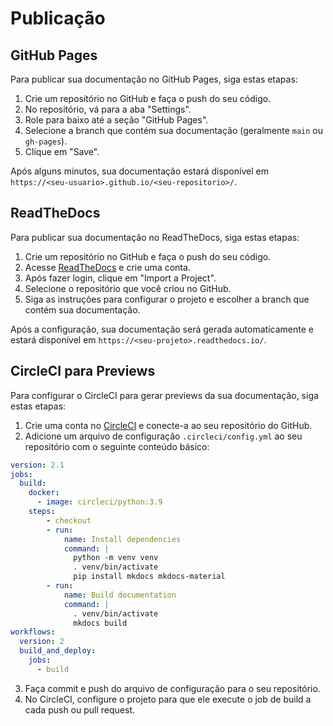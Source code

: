# Publicação

## GitHub Pages

Para publicar sua documentação no GitHub Pages, siga estas etapas:

1. Crie um repositório no GitHub e faça o push do seu código.
2. No repositório, vá para a aba "Settings".
3. Role para baixo até a seção "GitHub Pages".
4. Selecione a branch que contém sua documentação (geralmente `main` ou `gh-pages`).
5. Clique em "Save".

Após alguns minutos, sua documentação estará disponível em `https://<seu-usuario>.github.io/<seu-repositorio>/`.

## ReadTheDocs

Para publicar sua documentação no ReadTheDocs, siga estas etapas:

1. Crie um repositório no GitHub e faça o push do seu código.
2. Acesse [ReadTheDocs](https://readthedocs.org/) e crie uma conta.
3. Após fazer login, clique em "Import a Project".
4. Selecione o repositório que você criou no GitHub.
5. Siga as instruções para configurar o projeto e escolher a branch que contém sua documentação.

Após a configuração, sua documentação será gerada automaticamente e estará disponível em `https://<seu-projeto>.readthedocs.io/`.

## CircleCI para Previews

Para configurar o CircleCI para gerar previews da sua documentação, siga estas etapas:
1. Crie uma conta no [CircleCI](https://circleci.com/) e conecte-a ao seu repositório do GitHub.
2. Adicione um arquivo de configuração `.circleci/config.yml` ao seu repositório
com o seguinte conteúdo básico:

```yaml
version: 2.1
jobs:
  build:
    docker:
      - image: circleci/python:3.9
    steps:
        - checkout
        - run:
            name: Install dependencies
            command: |
              python -m venv venv
              . venv/bin/activate
              pip install mkdocs mkdocs-material
        - run:
            name: Build documentation
            command: |
              . venv/bin/activate
              mkdocs build
workflows:
  version: 2
  build_and_deploy:
    jobs:
      - build
```

3. Faça commit e push do arquivo de configuração para o seu repositório.
4. No CircleCI, configure o projeto para que ele execute o job de build a cada
push ou pull request.

